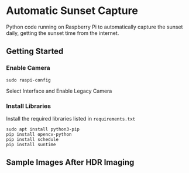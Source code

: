 # Automatic Sunset Capture
Python code running on Raspberry Pi to automatically capture the sunset daily, getting the sunset time from the internet.

## Getting Started

### Enable Camera
```
sudo raspi-config
```
Select Interface and Enable Legacy Camera

### Install Libraries
Install the required libraries listed in ```requirements.txt```
```
sudo apt install python3-pip
pip install opencv-python
pip install schedule
pip install suntime
```

## Sample Images After HDR Imaging

